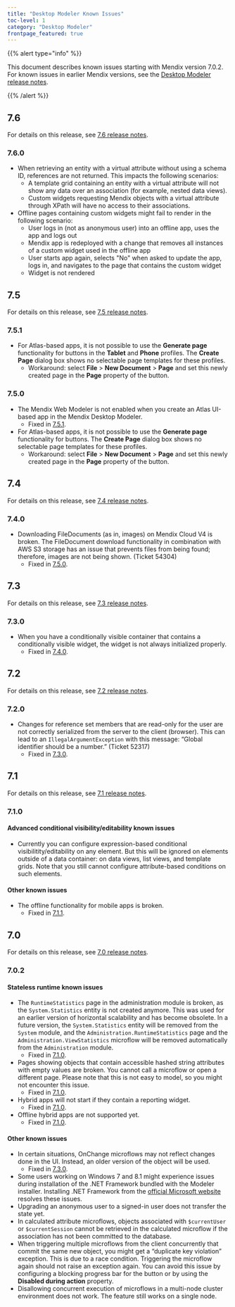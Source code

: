 ```yaml
---
title: "Desktop Modeler Known Issues"
toc-level: 1
category: "Desktop Modeler"
frontpage_featured: true
---
```


{{% alert type="info" %}}

This document describes known issues starting with Mendix version 7.0.2. For known issues in earlier Mendix versions, see the [Desktop Modeler release notes](index).

{{% /alert %}}

## 7.6

For details on this release, see [7.6 release notes](7.6).

### 7.6.0<a name="KI760"></a>

* When retrieving an entity with a virtual attribute without using a schema ID, references are not returned. This impacts the following scenarios:
  * A template grid containing an entity with a virtual attribute will not show any data over an association (for example, nested data views).
  * Custom widgets requesting Mendix objects with a virtual attribute through XPath will have no access to their associations.
* Offline pages containing custom widgets might fail to render in the following scenario:
  * User logs in (not as anonymous user) into an offline app, uses the app and logs out
  * Mendix app is redeployed with a change that removes all instances of a custom widget used in the offline app
  * User starts app again, selects "No" when asked to update the app, logs in, and navigates to the page that contains the custom widget
  * Widget is not rendered

## 7.5

For details on this release, see [7.5 release notes](7.5).

### 7.5.1<a name="KI751"></a>

* For Atlas-based apps, it is not possible to use the **Generate page** functionality for buttons in the **Tablet** and **Phone** profiles. The **Create Page** dialog box shows no selectable page templates for these profiles.
  * Workaround: select **File** > **New Document** > **Page** and set this newly created page in the **Page** property of the button.

### 7.5.0<a name="KI750"></a>

* The Mendix Web Modeler is not enabled when you create an Atlas UI-based app in the Mendix Desktop Modeler.
  * Fixed in [7.5.1](7.5#RN751).
* For Atlas-based apps, it is not possible to use the **Generate page** functionality for buttons. The **Create Page** dialog box shows no selectable page templates for these profiles.
  * Workaround: select **File** > **New Document** > **Page** and set this newly created page in the **Page** property of the button.

## 7.4

For details on this release, see [7.4 release notes](7.4).

### 7.4.0<a name="KI740"></a>

* Downloading FileDocuments (as in, images) on Mendix Cloud V4 is broken. The FileDocument download functionality in combination with AWS S3 storage has an issue that prevents files from being found; therefore, images are not being shown. (Ticket 54304)
  * Fixed in [7.5.0](7.5#RN750).

## 7.3

For details on this release, see [7.3 release notes](7.3).

### 7.3.0<a name="KI730"></a>

* When you have a conditionally visible container that contains a conditionally visible widget, the widget is not always initialized properly.
   * Fixed in [7.4.0](7.4#RN740).

## 7.2

For details on this release, see [7.2 release notes](7.2).

### 7.2.0<a name="KI720"></a>

* Changes for reference set members that are read-only for the user are not correctly serialized from the server to the client (browser). This can lead to an `IllegalArgumentException` with this message: “Global identifier should be a number.” (Ticket 52317)
    * Fixed in [7.3.0](7.3#RN730).

## 7.1

For details on this release, see [7.1 release notes](7.1).

### 7.1.0<a name="KI710"></a>

#### Advanced conditional visibility/editability known issues

* Currently you can configure expression-based conditional visibilitity/editability on any element. But this will be ignored on elements outside of a data container: on data views, list views, and template grids. Note that you still cannot configure attribute-based conditions on such elements.

#### Other known issues

* The offline functionality for mobile apps is broken.
    * Fixed in [7.1.1](7.1#RN711).

## 7.0

For details on this release, see [7.0 release notes](7.0).

### 7.0.2<a name="KI702"></a>

#### Stateless runtime known issues

* The `RuntimeStatistics` page in the administration module is broken, as the `System.Statistics` entity is not created anymore. This was used for an earlier version of horizontal scalability and has become obsolete. In a future version, the `System.Statistics` entity will be removed from the `System` module, and the `Administration.RuntimeStatistics` page and the `Administration.ViewStatistics` microflow will be removed automatically from the `Administration` module.
  * Fixed in [7.1.0](7.1#RN710).
* Pages showing objects that contain accessible hashed string attributes with empty values are broken. You cannot call a microflow or open a different page. Please note that this is not easy to model, so you might not encounter this issue.
  * Fixed in [7.1.0](7.1#RN710).
* Hybrid apps will not start if they contain a reporting widget.
  * Fixed in [7.1.0](7.1#RN710).
* Offline hybrid apps are not supported yet.
  * Fixed in [7.1.0](7.1#RN710).

#### Other known issues

* In certain situations, OnChange microflows may not reflect changes done in the UI. Instead, an older version of the object will be used.
  * Fixed in [7.3.0](7.3).
* Some users working on Windows 7 and 8.1 might experience issues during installation of the .NET Framework bundled with the Modeler installer. Installing .NET Framework from the [official Microsoft website](https://www.microsoft.com/en-us/download/details.aspx?id=53345) resolves these issues.
* Upgrading an anonymous user to a signed-in user does not transfer the state yet.
* In calculated attribute microflows, objects associated with `$currentUser` or `$currentSession` cannot be retrieved in the calculated microflow if the association has not been committed to the database.
* When triggering multiple microflows from the client concurrently that commit the same new object, you might get a “duplicate key violation” exception. This is due to a race condition. Triggering the microflow again should not raise an exception again. You can avoid this issue by configuring a blocking progress bar for the button or by using the **Disabled during action** property.
* Disallowing concurrent execution of microflows in a multi-node cluster environment does not work. The feature still works on a single node.
